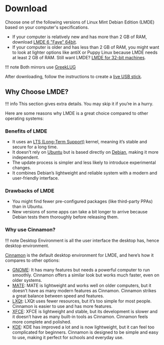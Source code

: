 # Download

Choose one of the following versions of Linux Mint Debian Edition (LMDE) based on your computer's specifications.

- If your computer is relatively new and has more than 2 GB of RAM, download [LMDE 6 "Faye" 64bit](https://repo.greeklug.gr/data/pub/linux/mint/iso/debian/lmde-6-cinnamon-64bit.iso).
- If your computer is older and has less than 2 GB of RAM, you might want to look at lighter options like antiX or Puppy Linux because LMDE needs at least 2 GB of RAM.
Still want LMDE? [LMDE for 32-bit machines](https://repo.greeklug.gr/data/pub/linux/mint/iso/debian/lmde-6-cinnamon-32bit.iso).

!!! note
    Both mirrors use [GreekLUG](https://www.greeklug.gr/en/)

After downloading, follow the instructions to create a [live USB stick](liveusb.md).

## Why Choose LMDE?

!!! info
    This section gives extra details. You may skip it if you’re in a hurry.

Here are some reasons why LMDE is a great choice compared to other operating systems:

### Benefits of LMDE

- It uses an [LTS (Long-Term Support)](https://en.wikipedia.org/wiki/Long-term_support) kernel, meaning it’s stable and secure for a long time.
- It doesn’t rely on [Ubuntu](https://en.wikipedia.org/wiki/Ubuntu) but is based directly on [Debian](https://en.wikipedia.org/wiki/Debian), making it more independent.
- The update process is simpler and less likely to introduce experimental changes.
- It combines Debian’s lightweight and reliable system with a modern and user-friendly interface.

### Drawbacks of LMDE

- You might find fewer pre-configured packages (like third-party PPAs) than in Ubuntu.
- New versions of some apps can take a bit longer to arrive because Debian tests them thoroughly before releasing them.

### Why use Cinnamon?
!!! note
    Desktop Environment is all the user interface the desktop has, hence desktop environment.

[Cinnamon](https://en.wikipedia.org/wiki/Cinnamon_(desktop_environment)) is the default desktop environment for LMDE, and here’s how it compares to other options:

- [GNOME](https://en.wikipedia.org/wiki/GNOME): It has many features but needs a powerful computer to run smoothly. Cinnamon offers a similar look but works much faster, even on older systems.
- [MATE](https://en.wikipedia.org/wiki/MATE_(desktop_environment)): MATE is lightweight and works well on older computers, but it doesn’t have as many modern features as Cinnamon. Cinnamon strikes a great balance between speed and features.
- [LXQt](https://en.wikipedia.org/wiki/LXQt): LXQt uses fewer resources, but it’s too simple for most people. Cinnamon is easier to use and has more features.
- [XFCE](https://en.wikipedia.org/wiki/Xfce): XFCE is lightweight and stable, but its development is slower and it doesn’t have as many built-in tools as Cinnamon. Cinnamon feels more complete and polished.
- [KDE](https://en.wikipedia.org/wiki/KDE): KDE has improved a lot and is now lightweight, but it can feel too complicated for beginners. Cinnamon is designed to be simple and easy to use, making it perfect for schools and everyday use.